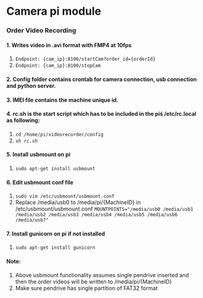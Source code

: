 # Camera pi module

### Order Video Recording
#### 1. Writes video in .avi format with FMP4 at 10fps
  1. `Endpoint: {cam_ip}:8100/startCam?order_id={orderId}`
  2. `Endpoint: {cam_ip}:8100/stopCam`
#### 2. Config folder contains crontab for camera connection, usb connection and python server.
#### 3. IMEI file contains the machine unique id.
#### 4. rc.sh is the start script which has to be included in the piś /etc/rc.local as following:
   1. `cd /home/pi/videorecorder/config`
   2. `sh rc.sh`
#### 5. Install usbmount on pi
   1. `sudo apt-get install usbmount`
#### 6. Edit usbmount conf file
   1. `sudo vim /etc/usbmount/usbmount.conf`
   2. Replace /media/usb0 to /media/pi/{MachineID} in  /etc/usbmount/usbmount.conf
   `MOUNTPOINTS="/media/usb0 /media/usb1 /media/usb2 /media/usb3
             /media/usb4 /media/usb5 /media/usb6 /media/usb7"`
             
#### 7. Install gunicorn on pi if not installed
   1. `sudo apt-get install gunicorn`
             
#### Note: 
   1. Above usbmount functionality assumes single pendrive inserted and then the order videos will be written to /media/pi/{MachineID}
   2. Make sure pendrive has single partition of FAT32 format
   
 
